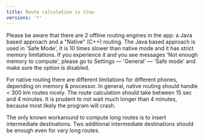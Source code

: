 ```yaml
---
title: Route calculation is slow
versions: '*'
---
```


Please be aware that there are 2 offline routing engines in the app: a
Java based approach and a "Native" (C++) routing. The Java based
approach is used in 'Safe Mode', it is 10 times slower than native mode
and it has strict memory limitations. If you experience it and you see
messages 'Not enough memory to compute', please go to Settings —
'General' — 'Safe mode' and make sure the option is disabled.

For native routing there are different limitations for different phones,
depending on memory & processor. In general, native routing should
handle \< 300 km routes nicely. The route calculation should take
between 15 sec and 4 minutes. It is prudent to not wait much longer than
4 minutes, because most likely the program will crash.

The only known workaround to compute long routes is to insert
intermediate destinations. Two additional intermediate destinations
should be enough even for very long routes.
